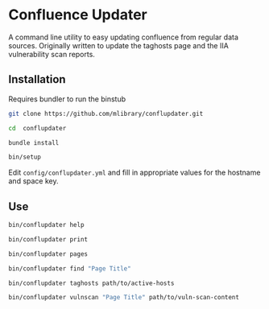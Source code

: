 # Confluence Updater

A command line utility to easy updating confluence from regular data sources.  Originally written to update the taghosts page and the IIA vulnerability scan reports.

## Installation

Requires bundler to run the binstub

```bash
git clone https://github.com/mlibrary/conflupdater.git

cd  conflupdater

bundle install

bin/setup
```

Edit `config/conflupdater.yml` and fill in appropriate values for the hostname and space key.

## Use

```bash
bin/conflupdater help

bin/conflupdater print

bin/conflupdater pages

bin/conflupdater find "Page Title"

bin/conflupdater taghosts path/to/active-hosts

bin/conflupdater vulnscan "Page Title" path/to/vuln-scan-content
```

